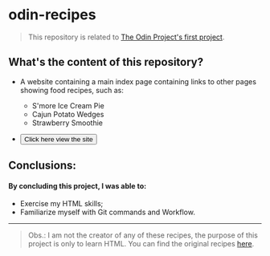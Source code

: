 # odin-recipes

> This repository is related to [The Odin Project's first project](https://www.theodinproject.com/lessons/foundations-recipes).

## What's the content of this repository?

 - A website containing a main index page containing links to other pages showing food recipes, such as:
    
    - S'more Ice Cream Pie
    - Cajun Potato Wedges
    - Strawberry Smoothie

- <button name="button" onclick="https://lu1zluna.github.io/odin-recipes/">Click here view the site</button>

## Conclusions:

#### By concluding this project, I was able to: 
- Exercise my HTML skills;
- Familiarize myself with Git commands and Workflow.

---

> Obs.: I am not the creator of any of these recipes, the purpose of this project is only to learn HTML. You can find the original recipes [here](https://www.allrecipes.com/).